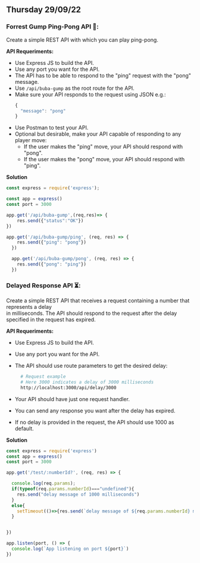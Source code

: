 ## Thursday 29/09/22

### Forrest Gump Ping-Pong API 🏓:

Create a simple REST API with which you can play ping-pong.

**API Requeriments:**

- Use Express JS to build the API.
- Use any port you want for the API.
- The API has to be able to respond to the "ping" request with the "pong" message.
- Use `/api/buba-gump` as the root route for the API.
- Make sure your API responds to the request using JSON e.g.:
  ```javascript
  {
    "message": "pong"
  }
  ```
- Use Postman to test your API.
- Optional but desirable, make your API capable of responding to any player move:
  - If the user makes the "ping" move, your API should respond with "pong".
  - If the user makes the "pong" move, your API should respond with "ping".
  
**Solution**

```javascript
const express = require('express');

const app = express()
const port = 3000

app.get('/api/buba-gump',(req,res)=> {
    res.send({"status":"OK"})
})

app.get('/api/buba-gump/ping', (req, res) => {
    res.send({"ping": "pong"})
  })

  app.get('/api/buba-gump/pong', (req, res) => {
    res.send({"pong": "ping"})
  })
 ```

### Delayed Response API ⏳:

Create a simple REST API that receives a request containing a number that represents a delay  
in milliseconds. The API should respond to the request after the delay specified
in the request has expired.

**API Requeriments:**

- Use Express JS to build the API.
- Use any port you want for the API.
- The API should use route parameters to get the desired delay:

  ```bash
    # Request example
    # Here 3000 indicates a delay of 3000 milliseconds
    http://localhost:3000/api/delay/3000
  ```

- Your API should have just one request handler.
- You can send any response you want after the delay has expired.
- If no delay is provided in the request, the API should use 1000 as default.

**Solution**

```javascript
const express = require('express')
const app = express()
const port = 3000

app.get('/test/:numberId?', (req, res) => {

  console.log(req.params);
  if(typeof(req.params.numberId)==="undefined"){
    res.send("delay message of 1000 milliseconds")
  }
  else{
    setTimeout(()=>{res.send(`delay message of ${req.params.numberId} milliseconds`)},req.params.numberId)
  }


})

app.listen(port, () => {
  console.log(`App listening on port ${port}`)
})
```
